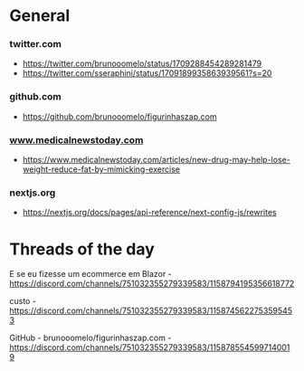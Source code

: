 # General

### twitter.com
- <https://twitter.com/brunooomelo/status/1709288454289281479>
- <https://twitter.com/sseraphini/status/1709189935863939561?s=20>

### github.com
- <https://github.com/brunooomelo/figurinhaszap.com>

### www.medicalnewstoday.com
- <https://www.medicalnewstoday.com/articles/new-drug-may-help-lose-weight-reduce-fat-by-mimicking-exercise>

### nextjs.org
- <https://nextjs.org/docs/pages/api-reference/next-config-js/rewrites>

# Threads of the day

E se eu fizesse um ecommerce em Blazor - https://discord.com/channels/751032355279339583/1158794195356618772


custo - https://discord.com/channels/751032355279339583/1158745622753595453


GitHub - brunooomelo/figurinhaszap.com - https://discord.com/channels/751032355279339583/1158785545997140019


